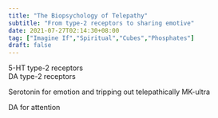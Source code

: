 ```yaml
---
title: "The Biopsychology of Telepathy"
subtitle: "From type-2 receptors to sharing emotive"
date: 2021-07-27T02:14:30+08:00
tag: ["Imagine If","Spiritual","Cubes","Phosphates"]
draft: false
---
```


5-HT type-2 receptors  
DA type-2 receptors

Serotonin for emotion and tripping out telepathically
MK-ultra  

DA for attention  